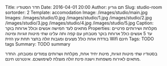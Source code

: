 Title: חדר הסטודיו
Date: 2016-04-01 20:00
Author: תם גוריון
Slug: studio-room
sortorder: 2
Template: accomodation
Image: /images/studio/main.jpg
Images: /images/studio/0.jpg
        /images/studio/1.jpg
        /images/studio/2.jpg
        /images/studio/3.jpg
        /images/studio/4.jpg
        /images/studio/5.jpg
Caption: מתאים לעד חמישה אנשים וכולל ארוחת בוקר
Properties: מקלחת ושירותים פרטיים
            עד 5 אנשים
            כולל ארוחת בוקר
            מטבחון עם קפה ותה עלינו
            שתי מיטות זוגיות ומיטה בודדת אחת
            כולל מצעים ומגבות
            זולה בחצר תחת עץ הזית
            Wifi חינם
Tags: TODO tags
Summary: TODO summary

בסטודיו שתי מיטות זוגיות, מיטת יחיד אחת, מקלחת ושרותים צמודים ומטבחון. החדר מתאים לאירוח משפחות וישנה פינת זולה מוצלת לשימושכם. אינטרנט חינם.
